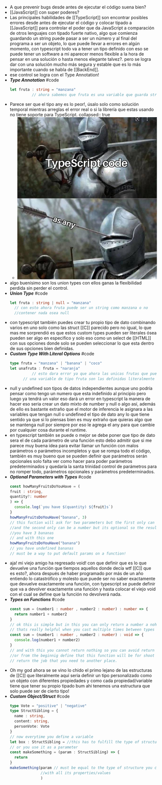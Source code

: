 - A que prevenir bugs desde antes de ejecutar el código suena bien?
- [[JavaScript]] con super poderes?
- Las principales habilidades de [[TypeScript]] son encontrar posibles errores desde antes de ejecutar el código y colocar tipado a [[JavaScript]] para controlar el poder que da JavaScript a comparación de otros lenguajes con tipado fuerte nativo, algo que comienza guardando un string puede pasar a ser un número y al final del programa a ser un objeto, lo que puede llevar a errores en algún momento, con typescript todo va a tener un tipo definido con eso se puede tener un software a mi aparecer menos flexible a la hora de pensar en una solución o hasta menos elegante talvez?. pero se logra dar con una solución mucho más segura y estable que es lo más importante cuando se habla de [[BackEnd]].
- ese control se logra con el Type Annotation!
- ***Type Annotation*** #code
  ```typescript
  let fruta : string = "manzana"
  			// ahora sabemos que fruta es una variable que guarda strings
  ```
- Parece ser que el tipo any es lo peor!, úsalo solo como solución temporal mientras arreglas el error real o si la librería que estas usando no tiene soporte para TypeScript.
  collapsed:: true
	- ![image.png](../assets/image_1659205036208_0.png)
- algo buenísimo son los union types con ellos ganas la flexibilidad perdida sin perder el control.
- ***Union Type*** #code
  ```typescript
  let fruta : string | null = "manzana"
  	// con esto ahora fruta puede ser un string como manzana o no 
  	//contener nada osea null
  ```
- con typescript también puedes crear tu propio tipo de dato combinando varios en uno solo como las struct [[C]] parecido pero no igual, lo que mas me sorprendió es que estos custom types pueden ser literales ósea pueden ser algo en especifico y solo eso como un select de [[HTML]] con sus opciones donde solo se pueden seleccionar lo que esta dentro de sus opciones bien definidas.
- ***Custom Type With Literal Options*** #code
  ```typescript
  type fruta = "manzana" | "banana" | "coco"
  let unafruta : fruta = "naranja"
  			// esto dara error ya que ahora las unicas frutas que puede contener
  		// una variable de tipo fruta son las definidas literalmente en el tipo fruta.
  ```
- null y undefined son tipos de datos independientes aunque uno podría pensar como tengo un numero que esta indefinido al principio pero luego ya tendrá un valor eso dará un error en typescript la manera de hacer eso seria crear un dato mixto de number y null o algo así, además de ello es bastante extraño que el motor de inferencia le asignara a las variables que tengan null o undefined el tipo de dato any lo que tiene sentido ya que si lo piensas bien es muy extraño que quieras algo que se mantenga null por siempre por eso le agrega el any para que cambie por cualquier cosa durante el runtime.
- en typescript también se puede o mejor se debe poner que tipo de dato sera el de cada parámetro de una función esto debo admitir que si me parece muy buena idea para evitar llamar un función con malos parámetros o parámetros incompletos y que se rompa todo el código, también es muy bueno que se pueden definir que parámetros serán opcionales solo falta ver como hacer para poder parámetros predeterminados y quedaría la santa trinidad control de parámetros para no romper todo, parámetros opcionales y parámetros predeterminados.
- ***Optional Parameters with Types*** #code
  ```typescript
  const howManyFruitsDoYouHave = (
  fruit : string,
  quantity?: number    
  ) => {
    console.log(`you have $(quantity) ${fruit}s`)
  }
  howManyFruitsDoYouHave("banana", 3)
  // this fuction will ask for two parameters but the first only can be a string
  //and the second only can be a number but its optional so the result would be
  //you have 3 bananas
  // and with this one
  howManyFruitsDoYouHave("banana")
  // you have undefined bananas
  // must be a way to put default params on a function!
  ```
- aja! mi viejo amigo ha regresado void! con que definir que es lo que devuelve una función que tiempos aquellos donde decía wtf [[C]] que es esto?, ahora después de haber programado por más de un año entiendo lo catastrófico y molesto que puede ser no saber exactamente que devuelve exactamente una función, con typescript se puede definir que va a devolver exactamente una función y hasta colocar el viejo void con el cual se define que la función no devolverá nada.
- ***Types on Functions*** #code
  ```typescript
  const sum = (number1 : number , number2 : number) : number => {
    return number1 + number2
  }
  // ok this is simple but in this you can only return a number a nohting more
  // thats really helpful when you cast multiple times between types in a function
  const sum = (number1 : number , number2 : number) : void => {
    console.log(number1 + number2)
  }
  // and with this you cannot return nothing so you can avoid return unnecessary things
  //or from the beginnig define that this function will be for shoot others that will
  // return the job that you need to another place.
  ```
- Oh my god ahora se se vino lo chido el primo lejano de las estructuras de [[C]] que literalmente aquí seria definir un tipo personalizado como un objeto con diferentes propiedades y como cada propiedad/variable tiene que tener su propio tipado bum ahi tenemos una estructura que solo puede ser de cierto tipo!
- ***Custom Object/Struct*** #code
  ```typescript
  type Vote = "positive" | "negative"
  type StructSibling = {
    name : string,
    content: string,
    personVote: Vote
  }
  // now everytime you define a variable
  let box : StructSibling = //this has to fulfill the type of structure that you define
  // or you use it as a parameter
  const makeSomething = (param : StructSibling) => {
    return
  }
  makeSomething(param // must be equal to the type of structure you create
                //with all its properties/values
                )
  ```